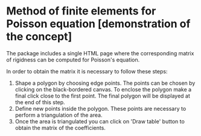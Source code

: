 Method of finite elements for Poisson equation [demonstration of the concept]
==============================================

The package includes a single HTML page where the corresponding matrix of rigidness can be computed for Poisson's equation.

In order to obtain the matrix it is necessary to follow these steps:

1. Shape a polygon by choosing edge points. The points can be chosen by clicking on the black-bordered canvas. To enclose the polygon make a final click close to the first point. The final polygon will be displayed at the end of this step.
2. Define new points inside the polygon. These points are necessary to perform a triangulation of the area. 
3. Once the area is triangulated you can click on 'Draw table' button to obtain the matrix of the coefficients.

